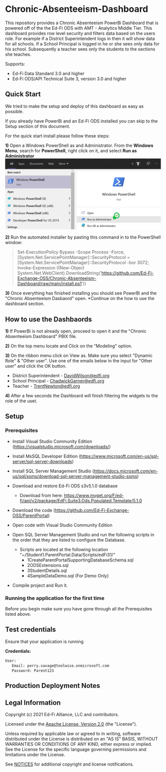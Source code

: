 # Chronic-Absenteeism-Dashboard

This repository provides a Chronic Absenteeism PowerBi Dashboard that is powered
off of the the Ed-Fi ODS with AMT - Analytics Middle Tier. This dashboard provides
row level security and filters data based on the users role. For example if a
District Superintendent logs in then it will show data for all schools. If a School
Principal is logged in he or she sees only data for his school. Subsequently a
teacher sees only the students to the sections she teaches.

Supports:

* Ed-Fi Data Standard 3.0 and higher
* Ed-Fi ODS/API Technical Suite 3, version 3.0 and higher

Quick Start
------------

We tried to make the setup and deploy of this dashboard as easy as possible.

If you already have PowerBi and an Ed-Fi ODS installed you can skip to the Setup section of this document.

For the quick start install please follow these steps:

**1)** Open a Windows PowerShell as and Administrator.
From the **Windows Menu**, search for **PowerShell**, right click on it, and select **Run as Administrator**
<br/><img src="img/powershell1.png" width="600" >

**2)** Run the automated installer by pasting this command in to the PowerShell window:
> Set-ExecutionPolicy Bypass -Scope Process -Force; [System.Net.ServicePointManager]::SecurityProtocol = [System.Net.ServicePointManager]::SecurityProtocol -bor 3072; Invoke-Expression ((New-Object System.Net.WebClient).DownloadString('https://github.com/Ed-Fi-Exchange-OSS/Chronic-Absenteeism-Dashboard/raw/main/install.ps1'))

**3)** Once everything has finished installing you should see PowerBi and the "Chronic Absenteeism Dasbaord" open.
*Continue on the how to use the dashboard section.

How to use the Dashbaords
------------

**1)** If PowerBi is not already open, proceed to open it and the "Chronic Absenteeism Dashboard" PBIX file.

**2)** On the top menu locate and Click on the "Modeling" option.

**3)** On the ribbon menu click on View as. Make sure you select "Dynamic Role" & "Other user". Use one of the emails below in the input for "Other user" and click the OK button.


* District Superintendent - DavidWilson@edfi.org
* School Principal - ChadwickGarner@edfi.org
* Teacher - TrentNewton@edfi.org

**4)** After a few seconds the Dashboard will finish filtering the widgets to the role of the uset. 

Setup
------------


### Prerequisites ###

* Install Visual Studio Community Edition (https://visualstudio.microsoft.com/downloads/)
* Install MsSQL Developer Edition (https://www.microsoft.com/en-us/sql-server/sql-server-downloads)
* Install SQL Server Management Studio (https://docs.microsoft.com/en-us/sql/ssms/download-sql-server-management-studio-ssms)
* Download and restore Ed-Fi ODS s3v5.1.0 database
  * Download  from here: https://www.myget.org/F/ed-fi/api/v2/package/EdFi.Suite3.Ods.Populated.Template/5.1.0
* Download the code (https://github.com/Ed-Fi-Exchange-OSS/ParentPortal)
* Open code with Visual Studio Community Edition
* Open SQL Server Management Studio and run the following scripts in the order that they are listed to configure the Database.
    * Scripts are located at the following location "~/Student1.ParentPortal.Data/Scripts/edFi31/"
      * 1CreateParentPortalSupportingDatabaseSchema.sql
      * 2ODSExtensions.sql
      * 3StudentDetails.sql
      * 4SampleDataDemo.sql (For Demo Only)

* Compile project and Run it.

### Running the application for the first time ###

Before you begin make sure you have gone through all the Prerequisites listed above.

Test credentials
------------

Ensure that your application is running 

**Credentials:**

~~~
User:
   Email: perry.savage@toolwise.onmicrosoft.com
   Password: Parent123
~~~

Production Deployment Notes
------------

## Legal Information

Copyright (c) 2021 Ed-Fi Alliance, LLC and contributors.

Licensed under the [Apache License, Version 2.0](LICENSE) (the "License").

Unless required by applicable law or agreed to in writing, software distributed
under the License is distributed on an "AS IS" BASIS, WITHOUT WARRANTIES OR
CONDITIONS OF ANY KIND, either express or implied. See the License for the
specific language governing permissions and limitations under the License.

See [NOTICES](NOTICES.md) for additional copyright and license notifications.
